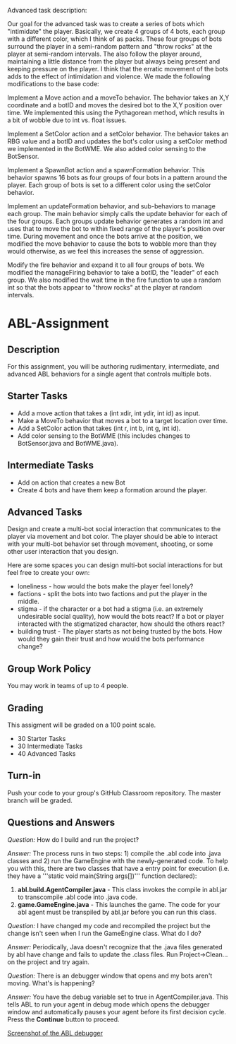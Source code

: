 Advanced task description:

Our goal for the advanced task was to create a series of bots which "intimidate" the player. Basically, we create 4 groups of 4 bots, each group with a different color, which I think of as packs. These four groups of bots surround the player in a semi-random pattern and "throw rocks" at the player at semi-random intervals. The also follow the player around, maintaining a little distance from the player but always being present and keeping pressure on the player. I think that the erratic movement of the bots adds to the effect of intimidation and violence. We made the following modifications to the base code:

Implement a Move action and a moveTo behavior. The behavior takes an X,Y coordinate and a botID and moves the desired bot to the X,Y position over time. We implemented this using the Pythagorean method, which results in a bit of wobble due to int vs. float issues.

Implement a SetColor action and a setColor behavior. The behavior takes an RBG value and a botID and updates the bot's color using a setColor method we implemented in the BotWME. We also added color sensing to the BotSensor.

Implement a SpawnBot action and a spawnFormation behavior. This behavior spawns 16 bots as four groups of four bots in a pattern around the player. Each group of bots is set to a different color using the setColor behavior.

Implement an updateFormation behavior, and sub-behaviors to manage each group. The main behavior simply calls the update behavior for each of the four groups. Each groups update behavior generates a random int and uses that to move the bot to within fixed range of the player's position over time. During movement and once the bots arrive at the position, we modified the move behavior to cause the bots to wobble more than they would otherwise, as we feel this increases the sense of aggression.

Modify the fire behavior and expand it to all four groups of bots. We modified the manageFiring behavior to take a botID, the "leader" of each group. We also modified the wait time in the fire function to use a random int so that the bots appear to "throw rocks" at the player at random intervals.


ABL-Assignment
====================

Description
--------------------
For this assignment, you will be authoring rudimentary, intermediate, and advanced ABL behaviors for a single agent that controls multiple bots.

Starter Tasks
--------------------
* Add a move action that takes a (int xdir, int ydir, int id) as input.
* Make a MoveTo behavior that moves a bot to a target location over time.
* Add a SetColor action that takes (int r, int b, int g, int id).
* Add color sensing to the BotWME (this includes changes to BotSensor.java and BotWME.java).

Intermediate Tasks
--------------------
* Add on action that creates a new Bot
* Create 4 bots and have them keep a formation around the player.

Advanced Tasks
--------------------
Design and create a multi-bot social interaction that communicates to the player via movement and bot color. The player should be able to interact with your multi-bot behavior set through movement, shooting, or some other user interaction that you design.

Here are some spaces you can design multi-bot social interactions for but feel free to create your own:
* loneliness - how would the bots make the player feel lonely?
* factions - split the bots into two factions and put the player in the middle.
* stigma - if the character or a bot had a stigma (i.e. an extremely undesirable social quality), how would the bots react? If a bot or player interacted with the stigmatized character, how should the others react?
* building trust - The player starts as not being trusted by the bots. How would they gain their trust and how would the bots performance change?

Group Work Policy
--------------------
You may work in teams of up to 4 people.

Grading
--------------------
This assigment will be graded on a 100 point scale.
* 30 Starter Tasks
* 30 Intermediate Tasks
* 40 Advanced Tasks

Turn-in
--------------------
Push your code to your group's GitHub Classroom repository. The master branch will be graded.


Questions and Answers
--------------------
*Question:* How do I build and run the project?

*Answer:* The process runs in two steps: 1) compile the .abl code into .java classes and 2) run the GameEngine with the newly-generated code. To help you with this, there are two classes that have a entry point for execution (i.e. they have a '''static void main(String args[])''' function declared):
1. **abl.build.AgentCompiler.java** - This class invokes the compile in abl.jar to transcompile .abl code into .java code.
2. **game.GameEngine.java** - This launches the game. The code for your abl agent must be transpiled by abl.jar before you can run this class.

*Question:* I have changed my code and recompiled the project but the change isn't seen when I run the GameEngine class. What do I do?

*Answer:* Periodically, Java doesn't recognize that the .java files generated by abl have change and fails to update the .class files. Run Project->Clean... on the project and try again.

*Question:* There is an debugger window that opens and my bots aren't moving. What's is happening?

*Answer:* You have the debug variable set to true in AgentCompiler.java. This tells ABL to run your agent in debug mode which opens the debugger window and automatically pauses your agent before its first decision cycle. Press the **Continue** button to proceed.

[Screenshot of the ABL debugger](misc/ABLdebugger.png)
